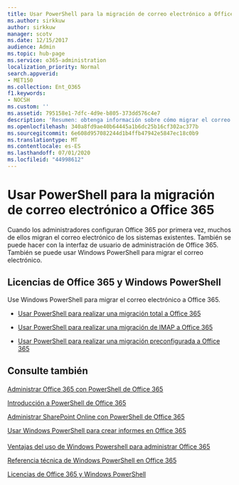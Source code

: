 ```yaml
---
title: Usar PowerShell para la migración de correo electrónico a Office 365
ms.author: sirkkuw
author: sirkkuw
manager: scotv
ms.date: 12/15/2017
audience: Admin
ms.topic: hub-page
ms.service: o365-administration
localization_priority: Normal
search.appverid:
- MET150
ms.collection: Ent_O365
f1.keywords:
- NOCSH
ms.custom: ''
ms.assetid: 795158e1-7dfc-4d9e-b805-373dd576c4e7
description: 'Resumen: obtenga información sobre cómo migrar el correo electrónico Office 365 con Windows PowerShell.'
ms.openlocfilehash: 340a8fd9ae40b64445a1b6dc25b16cf302ac377b
ms.sourcegitcommit: 6e608d957082244d1b4ffb47942e5847ec18c0b9
ms.translationtype: MT
ms.contentlocale: es-ES
ms.lasthandoff: 07/01/2020
ms.locfileid: "44998612"
---
```

# <a name="use-powershell-for-email-migration-to-office-365"></a>Usar PowerShell para la migración de correo electrónico a Office 365

Cuando los administradores configuran Office 365 por primera vez, muchos de ellos migran el correo electrónico de los sistemas existentes. También se puede hacer con la interfaz de usuario de administración de Office 365. También se puede usar Windows PowerShell para migrar el correo electrónico.
  
## <a name="office-365-licensing-and-windows-powershell"></a>Licencias de Office 365 y Windows PowerShell

Use Windows PowerShell para migrar el correo electrónico a Office 365. 
  
- [Usar PowerShell para realizar una migración total a Office 365](use-powershell-to-perform-a-cutover-migration-to-office-365.md)
    
- [Usar PowerShell para realizar una migración de IMAP a Office 365](use-powershell-to-perform-an-imap-migration-to-office-365.md)
    
- [Usar PowerShell para realizar una migración preconfigurada a Office 365](use-powershell-to-perform-a-staged-migration-to-office-365.md)
    
## <a name="see-also"></a>Consulte también

#### 

[Administrar Office 365 con PowerShell de Office 365](manage-office-365-with-office-365-powershell.md)
  
[Introducción a PowerShell de Office 365](getting-started-with-office-365-powershell.md)
  
[Administrar SharePoint Online con PowerShell de Office 365](manage-sharepoint-online-with-office-365-powershell.md)
  
[Usar Windows PowerShell para crear informes en Office 365](use-windows-powershell-to-create-reports-in-office-365.md)
#### 

[Ventajas del uso de Windows Powershell para administrar Office 365](https://technet.microsoft.com/library/15144a50-453e-4cd5-befd-bc6736697967.aspx)
  
[Referencia técnica de Windows PowerShell en Office 365](https://technet.microsoft.com/library/10d5c66a-7579-4319-aaa5-7a5e21d49cea.aspx)
  
[Licencias de Office 365 y Windows PowerShell](https://technet.microsoft.com/library/6ca0e430-f7ba-4184-becf-14c6c5c8dde5.aspx)

